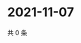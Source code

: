 # 2021-11-07

共 0 条

<!-- BEGIN WEIBO -->
<!-- 最后更新时间 Sun Nov 07 2021 15:13:49 GMT+0800 (China Standard Time) -->

<!-- END WEIBO -->
